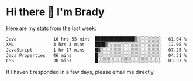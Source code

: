 # Hi there 👋 I'm Brady

Here are my stats from the last week:
<!--START_SECTION:waka-->

```txt
Java              10 hrs 55 mins  ███████████████▒░░░░░░░░░   61.04 %
XML               3 hrs 3 mins    ████▒░░░░░░░░░░░░░░░░░░░░   17.08 %
JavaScript        1 hr 17 mins    █▓░░░░░░░░░░░░░░░░░░░░░░░   07.25 %
Java Properties   46 mins         █░░░░░░░░░░░░░░░░░░░░░░░░   04.31 %
CSS               38 mins         █░░░░░░░░░░░░░░░░░░░░░░░░   03.57 %
```

<!--END_SECTION:waka-->

If I haven't responded in a few days, please email me directly. 
